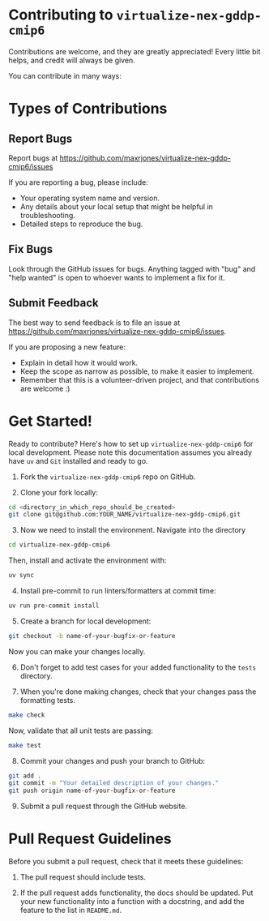 # Contributing to `virtualize-nex-gddp-cmip6`

Contributions are welcome, and they are greatly appreciated!
Every little bit helps, and credit will always be given.

You can contribute in many ways:

# Types of Contributions

## Report Bugs

Report bugs at https://github.com/maxrjones/virtualize-nex-gddp-cmip6/issues

If you are reporting a bug, please include:

- Your operating system name and version.
- Any details about your local setup that might be helpful in troubleshooting.
- Detailed steps to reproduce the bug.

## Fix Bugs

Look through the GitHub issues for bugs.
Anything tagged with "bug" and "help wanted" is open to whoever wants to implement a fix for it.

## Submit Feedback

The best way to send feedback is to file an issue at https://github.com/maxrjones/virtualize-nex-gddp-cmip6/issues.

If you are proposing a new feature:

- Explain in detail how it would work.
- Keep the scope as narrow as possible, to make it easier to implement.
- Remember that this is a volunteer-driven project, and that contributions
  are welcome :)

# Get Started!

Ready to contribute? Here's how to set up `virtualize-nex-gddp-cmip6` for local development.
Please note this documentation assumes you already have `uv` and `Git` installed and ready to go.

1. Fork the `virtualize-nex-gddp-cmip6` repo on GitHub.

2. Clone your fork locally:

```bash
cd <directory_in_which_repo_should_be_created>
git clone git@github.com:YOUR_NAME/virtualize-nex-gddp-cmip6.git
```

3. Now we need to install the environment. Navigate into the directory

```bash
cd virtualize-nex-gddp-cmip6
```

Then, install and activate the environment with:

```bash
uv sync
```

4. Install pre-commit to run linters/formatters at commit time:

```bash
uv run pre-commit install
```

5. Create a branch for local development:

```bash
git checkout -b name-of-your-bugfix-or-feature
```

Now you can make your changes locally.

6. Don't forget to add test cases for your added functionality to the `tests` directory.

7. When you're done making changes, check that your changes pass the formatting tests.

```bash
make check
```

Now, validate that all unit tests are passing:

```bash
make test
```

8. Commit your changes and push your branch to GitHub:

```bash
git add .
git commit -m "Your detailed description of your changes."
git push origin name-of-your-bugfix-or-feature
```

9. Submit a pull request through the GitHub website.

# Pull Request Guidelines

Before you submit a pull request, check that it meets these guidelines:

1. The pull request should include tests.

2. If the pull request adds functionality, the docs should be updated.
   Put your new functionality into a function with a docstring, and add the feature to the list in `README.md`.
